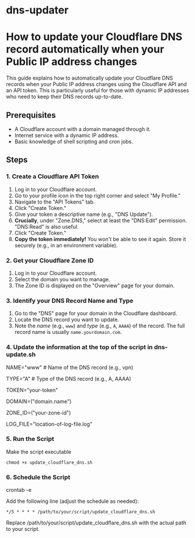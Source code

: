# dns-updater

# How to update your Cloudflare DNS record automatically when your Public IP address changes

This guide explains how to automatically update your Cloudflare DNS records when your Public IP address changes using the Cloudflare API and an API token. This is particularly useful for those with dynamic IP addresses who need to keep their DNS records up-to-date.

## Prerequisites

* A Cloudflare account with a domain managed through it.
* Internet service with a dynamic IP address.
* Basic knowledge of shell scripting and cron jobs.

## Steps

### 1. Create a Cloudflare API Token

1. Log in to your Cloudflare account.
2. Go to your profile icon in the top right corner and select "My Profile."
3. Navigate to the "API Tokens" tab.
4. Click "Create Token."
5. Give your token a descriptive name (e.g., "DNS Update").
6. **Crucially**, under "Zone.DNS," select at least the "DNS:Edit" permission.  "DNS:Read" is also useful.
7. Click "Create Token."
8. **Copy the token immediately!** You won't be able to see it again. Store it securely (e.g., in an environment variable).

### 2. Get your Cloudflare Zone ID

1. Log in to your Cloudflare account.
2. Select the domain you want to manage.
3. The Zone ID is displayed on the "Overview" page for your domain.

### 3. Identify your DNS Record Name and Type

1. Go to the "DNS" page for your domain in the Cloudflare dashboard.
2. Locate the DNS record you want to update.
3. Note the *name* (e.g., `www`) and *type* (e.g., `A`, `AAAA`) of the record.  The full record name is usually `name.yourdomain.com`.

### 4. Update the information at the top of the script in dns-update.sh

NAME="www"  # Name of the DNS record (e.g., vpn)

TYPE="A"    # Type of the DNS record (e.g., A, AAAA)

TOKEN="your-token"

DOMAIN=("domain.name")

ZONE_ID=("your-zone-id")

LOG_FILE="location-of-log-file.log"

### 5. Run the Script

Make the script executable

`chmod +x update_cloudflare_dns.sh`

### 6. Schedule the Script

crontab -e

Add the following line (adjust the schedule as needed):

`*/5 * * * * /path/to/your/script/update_cloudflare_dns.sh`

Replace /path/to/your/script/update_cloudflare_dns.sh with the actual path to your script.
